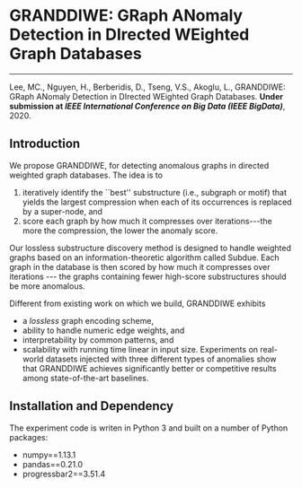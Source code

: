 # GRANDDIWE: GRaph ANomaly Detection in DIrected WEighted Graph Databases

------------

Lee, MC., Nguyen, H., Berberidis, D., Tseng, V.S., Akoglu, L., GRANDDIWE: GRaph ANomaly Detection in DIrected WEighted Graph Databases. **Under submission at *IEEE International Conference on Big Data (IEEE BigData)***, 2020.

## Introduction
We propose GRANDDIWE, for detecting anomalous graphs in directed weighted graph databases. The idea is to
1. iteratively identify the ``best'' substructure (i.e., subgraph or motif) that yields the largest compression when each of its occurrences is replaced by a super-node, and 
2. score each graph by how much it compresses over iterations---the more the compression, the lower the anomaly score.

Our lossless substructure discovery method is designed to handle weighted graphs based on an information-theoretic algorithm called Subdue.
Each graph in the database is then scored by how much it compresses over iterations --- the graphs containing fewer high-score substructures should be more anomalous. 

Different from existing work on which we build, GRANDDIWE exhibits
- a *lossless* graph encoding scheme, 
- ability to handle numeric edge weights, and
- interpretability by common patterns, and
- scalability with running time linear in input size.
Experiments on real-world datasets injected with three different types of anomalies show that GRANDDIWE achieves significantly better or competitive results among state-of-the-art baselines.

## Installation and Dependency
The experiment code is writen in Python 3 and built on a number of Python packages:
- numpy==1.13.1
- pandas==0.21.0
- progressbar2==3.51.4
